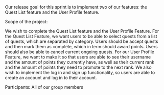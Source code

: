 
Our release goal for this sprint is to implement two of our features: the Quest List feature and the User Profile feature. 

Scope of the project:

We wish to complete the Quest List feature and the User Profile Feature. For the Quest List Feature, we want users to be able
to select quests from a list of quests, which are separated by category. Users should be accept quests and then mark them as complete,
which in term should award points. Users should also be able to cancel current ongoing quests. For our User Profile Feature, we want
to make it so that users are able to see their username and the amount of points they currently have, as well as their current rank and 
the amount of points they need to promote to the next rank. We also wish to implement the log in and sign up functionality, so users
are able to create an account and log in to their account.


Participants: All of our group members
